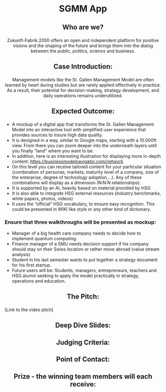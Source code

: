 # <p align="center"> SGMM App </p>

## <p align="center"> Who are we? </p>
<p align="center">Zukunft-Fabrik.2050 offers an open and independent platform for positive visions and the shaping of the future and brings them into the dialog between the public, politics, science and business.</p>

## <p align="center"> Case Introduction: </p>
<p align="center"> Management models like the St. Gallen Management Model are often learned by heart during studies but are rarely applied effectively in practice. As a result, their potential for decision-making, strategy development, and daily operations remains underutilized. </p>

## <p align="center"> Expected Outcome: </p>
-	A mockup of a digital app that transforms the St. Gallen Management Model into an interactive tool with simplified user experience that provides sources to insure high data quality.
-	It is designed in a way, similar to Google maps, starting with a 10.000ft view. From there you can zoom deeper into the underneath layers until you finally “land” where you want to be.
-	In addition, here is an interesting illustration for displaying more in-depth content: https://businessmodelnavigator.com/network 
-	On this level you can receive tailored content for your particular situation (combination of personas, markets, maturity level of a company, size of the enterprise, degree of technology adoption,…). Any of these combinations will display as a dimension (N:N:N relationships).
-	It is supported by an AI, heavily based on material provided by HSG
-	It is also able to integrate HSG external resources (industry benchmarks, white papers, photos, videos)
-	It uses the “official” HSG vocabulary, to ensure easy recognition. This could be presented in WIKI like style or any other kind of dictionary.
###  Ensure that three walkthroughs will be presented as mockup:
-	Manager of a big health care company needs to decide how to implement quantum computing.
-	Finance manager of a SMU needs decision support if his company should stay on their Swiss location or rather move abroad (value stream analysis)
-	Student in his last semester wants to put together a strategy document for his first startup.
-	Future users will be: Students, managers, entrepreneurs, teachers and HSG alumni seeking to apply the model practically in strategy, operations and education.

## <p align="center"> The Pitch: </p>
[Link to the video pitch]

## <p align="center"> Deep Dive Slides: </p>

<p align="center">  </p>

## <p align="center"> Judging Criteria: </p>



## <p align="center"> Point of Contact: </p>


## <p align="center"> Prize - the winning team members will each receive: </p>
